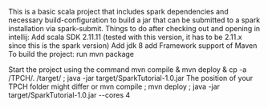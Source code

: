 This is a basic scala project that includes spark dependencies and necessary build-configuration to build a jar that can be submitted to a spark installation via spark-submit.
Things to do after checking out and opening in intellij:
    Add scala SDK 2.11.11 (tested with this version, it has to be 2.11.x since this is the spark version)
    Add jdk 8
    add Framework support of Maven
To build the project:
    run mvn package

Start the project using the command
    mvn compile & mvn deploy & cp -a /TPCH/. /target/ ; java -jar target/SparkTutorial-1.0.jar
    The position of your TPCH folder might differ
    or
    mvn compile ; mvn deploy ; java -jar target/SparkTutorial-1.0.jar --cores 4